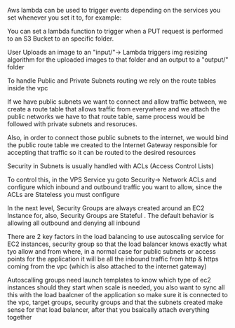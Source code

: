 
Aws lambda can be used to trigger events depending on the services you set whenever you set it to, for example:

You can set a lambda function to trigger when a PUT request is performed to an S3 Bucket to an specific folder.

User Uploads an image to an "input/"-> Lambda triggers img resizing algorithm for the uploaded images to that folder and an output to a "output/" folder 


To handle Public and Private Subnets routing we rely on the route tables inside the vpc

If we have public subnets we want to connect and allow traffic between, we create a route table that allows traffic from everywhere and we attach the public networks we have to that route table, same process would be followed with private subnets and resoruces.

Also, in order to connect those public subnets to the internet, we would bind the public route table we created to the Internet Gateway responsible for accepting that traffic so it can be routed to the desired resources

Security in Subnets is usually handled with ACLs (Access Control Lists)

To control this, in the VPS Service yu goto Security-> Network ACLs and configure which inbound and outbound traffic you want to allow, since the ACLs are Stateless you must configure 

In the next level, Security Groups are always created around an EC2 Instance for, also, Security Groups are Stateful .
The default behavior is allowing all outbound and denying all inbound

There are 2 key factors in the load balancing to use  autoscaling service for EC2 instances, security group so that the load balancer knows exactly what tyo allow and from where, in a normal case for public subnets or access points for the application it will be all the inbound traffic from http & https coming from the vpc (which is also attached to the internet gateway)

Autoscalling groups need launch templates to know which type of ec2 instances should they start when scale is needed, you also want to sync all this with the load baalcner of the application so make sure it is connected to the vpc, target groups, security groups and that the subnets created make sense for that load balancer, after that you bsaically attach everything together
